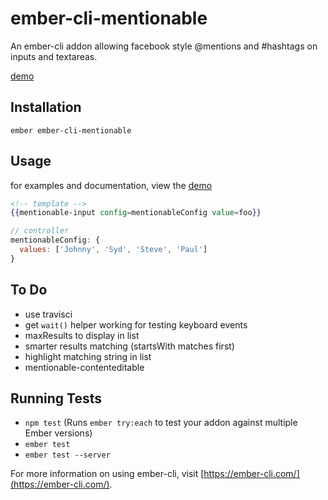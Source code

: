 # ember-cli-mentionable

An ember-cli addon allowing facebook style @mentions and #hashtags on inputs and textareas.

[demo](https://yakmada.github.io/ember-cli-mentionable/dist/)

## Installation

```
ember ember-cli-mentionable
```

## Usage

for examples and documentation, view the [demo](https://yakmada.github.io/ember-cli-mentionable/dist/)

```hbs
<!-- template -->
{{mentionable-input config=mentionableConfig value=foo}}
```

```javascript
// controller
mentionableConfig: {
  values: ['Johnny', 'Syd', 'Steve', 'Paul']
}
```

## To Do

* use travisci
* get `wait()` helper working for testing keyboard events
* maxResults to display in list
* smarter results matching (startsWith matches first)
* highlight matching string in list
* mentionable-contenteditable 

## Running Tests

* `npm test` (Runs `ember try:each` to test your addon against multiple Ember versions)
* `ember test`
* `ember test --server`


For more information on using ember-cli, visit [https://ember-cli.com/](https://ember-cli.com/).
